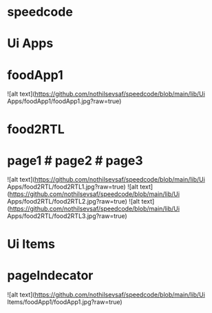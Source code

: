 # speedcode

# Ui Apps

# foodApp1
![alt text](https://github.com/nothilsevsaf/speedcode/blob/main/lib/Ui Apps/foodApp1/foodApp1.jpg?raw=true)

# food2RTL
# page1 # page2 # page3
![alt text](https://github.com/nothilsevsaf/speedcode/blob/main/lib/Ui Apps/food2RTL/food2RTL1.jpg?raw=true) ![alt text](https://github.com/nothilsevsaf/speedcode/blob/main/lib/Ui Apps/food2RTL/food2RTL2.jpg?raw=true) ![alt text](https://github.com/nothilsevsaf/speedcode/blob/main/lib/Ui Apps/food2RTL/food2RTL3.jpg?raw=true)



# Ui Items

# pageIndecator
![alt text](https://github.com/nothilsevsaf/speedcode/blob/main/lib/Ui Items/foodApp1/foodApp1.jpg?raw=true)
